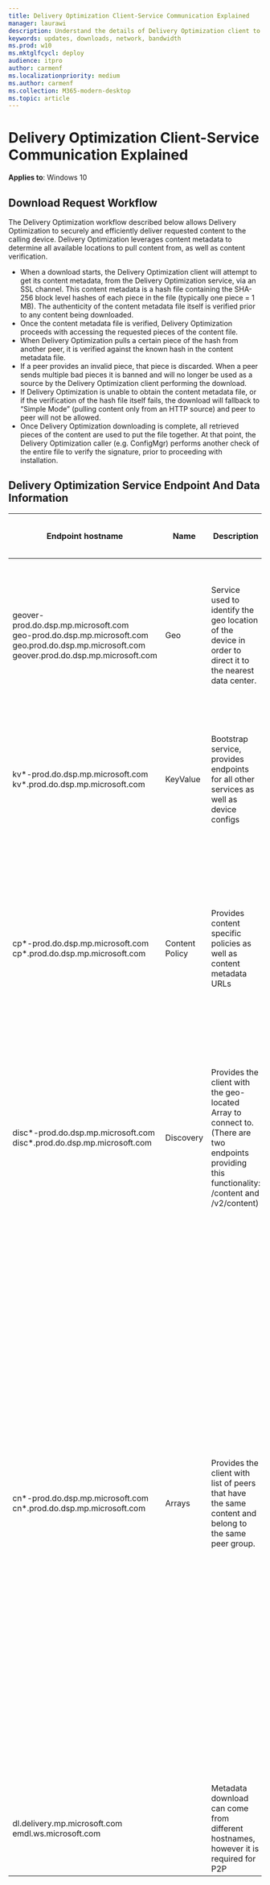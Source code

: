 ```yaml
---
title: Delivery Optimization Client-Service Communication Explained
manager: laurawi
description: Understand the details of Delivery Optimization client to service communication when content is requested to download.
keywords: updates, downloads, network, bandwidth
ms.prod: w10
ms.mktglfcycl: deploy
audience: itpro
author: carmenf
ms.localizationpriority: medium
ms.author: carmenf
ms.collection: M365-modern-desktop
ms.topic: article
---
```


# Delivery Optimization Client-Service Communication Explained

**Applies to**: Windows 10

## Download Request Workflow

The Delivery Optimization workflow described below allows Delivery Optimization to securely and efficiently deliver requested content to the calling device. Delivery Optimization leverages content metadata to determine all available locations to pull content from, as well as content verification.

* When a download starts, the Delivery Optimization client will attempt to get its content metadata, from the Delivery Optimization service, via an SSL channel. This content metadata is a hash file containing the SHA-256 block level hashes of each piece in the file (typically one piece = 1 MB). The authenticity of the content metadata file itself is verified prior to any content being downloaded.
* Once the content metadata file is verified, Delivery Optimization proceeds with accessing the requested pieces of the content file.
* When Delivery Optimization pulls a certain piece of the hash from another peer, it is verified against the known hash in the content metadata file.
* If a peer provides an invalid piece, that piece is discarded. When a peer sends multiple bad pieces it is banned and will no longer be used as a source by the Delivery Optimization client performing the download.
* If Delivery Optimization is unable to obtain the content metadata file, or if the verification of the hash file itself fails, the download will fallback to “Simple Mode” (pulling content only from an HTTP source) and peer to peer will not be allowed.
* Once Delivery Optimization downloading is complete, all retrieved pieces of the content are used to put the file together. At that point, the Delivery Optimization caller (e.g. ConfigMgr) performs another check of the entire file to verify the signature, prior to proceeding with installation.

## Delivery Optimization Service Endpoint And Data Information

|Endpoint hostname|Name|Description|Data sent from the computer to the Endpoint (Field/Description)
|--------------------------------------------|--------------|---------------|-----------------------|
| geover-prod.do.dsp.mp.microsoft.com <br> geo-prod.do.dsp.mp.microsoft.com <br> geo.prod.do.dsp.mp.microsoft.com <br> geover.prod.do.dsp.mp.microsoft.com | Geo | Service used to identify the geo location of the device in order to direct it to the nearest data center. | **Profile**: The device type (ex: PC vs Xbox) <br> **doClientVersion**: The version of the DoSvc Client <br> **groupID**: Group the device belongs to (set via DownloadMode = '2' (Group download mode) + groupID group policy / MDM policies) |
| kv*-prod.do.dsp.mp.microsoft.com <br> kv*.prod.do.dsp.mp.microsoft.com | KeyValue | Bootstrap service, provides endpoints for all other services as well as device configs | **countryCode**: The country the client is connected from <br> **doClientVersion**: The version of the DoSvc Client <br> **Profile**: The device type (ex: PC vs Xbox) <br> **eId**: Client grouping Id <br> **CacheHost**: Cache host id |
| cp*-prod.do.dsp.mp.microsoft.com <br> cp*.prod.do.dsp.mp.microsoft.com <br> | Content Policy | Provides content specific policies as well as content metadata URLs | **Profile**: The device type (ex: PC vs Xbox) <br> **ContentId**: The content identifier <br> **doClientVersion**: The version of the dosvc client <br> **countryCode**: The country the client is connected from <br> **altCatalogId**: If ContentId isn't available, use the download URL instead <br> **eId**: Client grouping Id <br> **CacheHost**: Cache host id |
| disc*-prod.do.dsp.mp.microsoft.com <br> disc*.prod.do.dsp.mp.microsoft.com | Discovery | Provides the client with the geo-located Array to connect to. (There are two endpoints providing this functionality: /content and /v2/content) | **Profile**: The device type (ex: PC vs Xbox) <br> **ContentId**: The content identifier <br> **doClientVersion**: The version of the dosvc client <br> **partitionId**: Client partitioning hint <br> **altCatalogId**: If ContentId isn't available, use the download URL instead <br> **eId**: Client grouping Id |
| cn*-prod.do.dsp.mp.microsoft.com <br> cn*.prod.do.dsp.mp.microsoft.com | Arrays | Provides the client with list of peers that have the same content and belong to the same peer group. | **Profile**: The device type (ex: PC vs Xbox) <br> **ContentId**: The content identifier <br> **doClientVersion**: The version of the dosvc client <br> **altCatalogId**: If ContentId isn't available, use the download URL instead <br> **PeerId**:  Identified of the device running DO client <br> **ReportedIp**: The internal / private IP Address <br> **IsBackground**: Is the download interactive or background <br> **Uploaded**: Total bytes uploaded to peers <br> **Downloaded**: Total bytes downloaded from peers <br> **DownloadedCdn**: Total bytes downloaded from CDN <br> **Left**: Bytes left to download <br> **Peers Wanted**: Total number of peers wanted <br> **Group Id**: Group the device belongs to (set via DownloadMode 2 + Group ID GP / MDM policies) <br> **Scope**: The Download mode <br> **UploadedBPS**: The upload speed in Bytes per Second <br> **DownloadBPS**: The download speed in Bytes per second <br> **eId**: Client grouping Id |
| dl.delivery.mp.microsoft.com <br> emdl.ws.microsoft.com |  | Metadata download can come from different hostnames, however it is required for P2P |  
